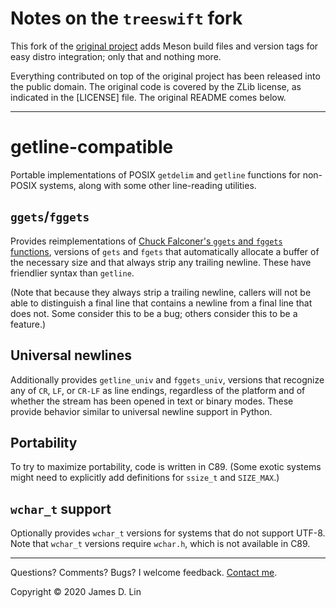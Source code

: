 # Notes on the `treeswift` fork

This fork of the [original project](https://github.com/jamesderlin/getline-compatible) adds
Meson build files and version tags for easy distro integration; only that and nothing more.

Everything contributed on top of the original project has been released into the public domain.
The original code is covered by the ZLib license, as indicated in the [LICENSE] file.
The original README comes below.

---

# getline-compatible

Portable implementations of POSIX `getdelim` and `getline` functions for
non-POSIX systems, along with some other line-reading utilities.

## `ggets`/`fggets`

Provides reimplementations of [Chuck Falconer's `ggets` and `fggets`
functions][archived-ggets], versions of `gets` and `fgets` that automatically
allocate a buffer of the necessary size and that always strip any trailing
newline.  These have friendlier syntax than `getline`.

(Note that because they always strip a trailing newline, callers will not be
able to distinguish a final line that contains a newline from a final line that
does not.  Some consider this to be a bug; others consider this to be a
feature.)

## Universal newlines

Additionally provides `getline_univ` and `fggets_univ`, versions that recognize
any of `CR`, `LF`, or `CR-LF` as line endings, regardless of the platform and
of whether the stream has been opened in text or binary modes.  These provide
behavior similar to universal newline support in Python.

## Portability

To try to maximize portability, code is written in C89. (Some exotic systems
might need to explicitly add definitions for `ssize_t` and `SIZE_MAX`.)

## `wchar_t` support

Optionally provides `wchar_t` versions for systems that do not support UTF-8.
Note that `wchar_t` versions require `wchar.h`, which is not available in C89.

---

Questions?  Comments?  Bugs?  I welcome feedback. [Contact me].

Copyright © 2020 James D. Lin

[archived-ggets]: http://www.taenarum.com/software/ggets/
[Contact me]: http://www.taenarum.com/contact.html
